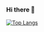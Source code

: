 ### Hi there 👋
<!-- ![toddpress' stats](https://github-readme-stats.vercel.app/api?username=toddpress&show_icons=true&theme=radical) -->
[![Top Langs](https://github-readme-stats.vercel.app/api/top-langs/?username=toddpress&langs_count=8)](https://github.com/toddpress/github-readme-stats)
<!--
**toddpress/toddpress** is a ✨ _special_ ✨ repository because its `README.md` (this file) appears on your GitHub profile.

Here are some ideas to get you started:

- 🔭 I’m currently working on ...
- 🌱 I’m currently learning ...
- 👯 I’m looking to collaborate on ...
- 🤔 I’m looking for help with ...
- 💬 Ask me about ...
- 📫 How to reach me: ...
- 😄 Pronouns: ...
- ⚡ Fun fact: ...
-->
